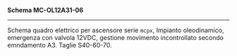 __Schema MC-OL12A31-06__

---

Schema quadro elettrico per ascensore serie `mcpx`, Impianto oleodinamico, emergenza con valvola 12VDC, gestione movimento incontrollato secondo emndamento A3. Taglie S40-60-70.
